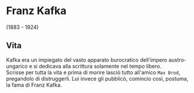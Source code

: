 # Franz Kafka
(1883 - 1924)

## Vita

Kafka era un impiegato del vasto apparato burocratico dell'impero austro-ungarico e si dedicava alla scrittura solamente nel tempo libero.\
Scrisse per tutta la vita e prima di morire lasciò tutto all'amico `Max Brod`, pregandolo di distruggerli. Lui invece gli pubblicò, comincio così, postuma, la fama di Franz Kafka.
